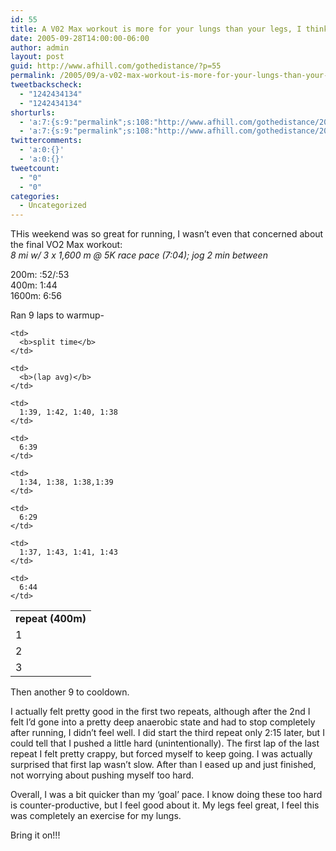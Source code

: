 ```yaml
---
id: 55
title: A V02 Max workout is more for your lungs than your legs, I think..
date: 2005-09-28T14:00:00-06:00
author: admin
layout: post
guid: http://www.afhill.com/gothedistance/?p=55
permalink: /2005/09/a-v02-max-workout-is-more-for-your-lungs-than-your-legs-i-think/
tweetbackscheck:
  - "1242434134"
  - "1242434134"
shorturls:
  - 'a:7:{s:9:"permalink";s:108:"http://www.afhill.com/gothedistance/2005/09/a-v02-max-workout-is-more-for-your-lungs-than-your-legs-i-think/";s:7:"tinyurl";s:25:"http://tinyurl.com/pzvbrw";s:4:"isgd";s:17:"http://is.gd/AfWF";s:5:"bitly";s:19:"http://bit.ly/rnMAy";s:5:"snipr";s:22:"http://snipr.com/i3z8r";s:5:"snurl";s:22:"http://snurl.com/i3z8r";s:7:"snipurl";s:24:"http://snipurl.com/i3z8r";}'
  - 'a:7:{s:9:"permalink";s:108:"http://www.afhill.com/gothedistance/2005/09/a-v02-max-workout-is-more-for-your-lungs-than-your-legs-i-think/";s:7:"tinyurl";s:25:"http://tinyurl.com/pzvbrw";s:4:"isgd";s:17:"http://is.gd/AfWF";s:5:"bitly";s:19:"http://bit.ly/rnMAy";s:5:"snipr";s:22:"http://snipr.com/i3z8r";s:5:"snurl";s:22:"http://snurl.com/i3z8r";s:7:"snipurl";s:24:"http://snipurl.com/i3z8r";}'
twittercomments:
  - 'a:0:{}'
  - 'a:0:{}'
tweetcount:
  - "0"
  - "0"
categories:
  - Uncategorized
---
```

THis weekend was so great for running, I wasn&#8217;t even that concerned about the final VO2 Max workout:  
_8 mi w/ 3 x 1,600 m @ 5K race pace (7:04); jog 2 min between_ 

200m: :52/:53  
400m: 1:44  
1600m: 6:56

Ran 9 laps to warmup-

<table cellspacing="0" cellpadding="4" border="0" width="300px">
  <tr>
    <td>
      <b>repeat (400m)</b>
    </td>
    
    <td>
      <b>split time</b>
    </td>
    
    <td>
      <b>(lap avg)</b>
    </td>
  </tr>
  
  <tr>
    <td>
      1
    </td>
    
    <td>
      1:39, 1:42, 1:40, 1:38
    </td>
    
    <td>
      6:39
    </td>
  </tr>
  
  <tr>
    <td>
      2
    </td>
    
    <td>
      1:34, 1:38, 1:38,1:39
    </td>
    
    <td>
      6:29
    </td>
  </tr>
  
  <tr>
    <td>
      3
    </td>
    
    <td>
      1:37, 1:43, 1:41, 1:43
    </td>
    
    <td>
      6:44
    </td>
  </tr>
</table>

Then another 9 to cooldown.

I actually felt pretty good in the first two repeats, although after the 2nd I felt I&#8217;d gone into a pretty deep anaerobic state and had to stop completely after running, I didn&#8217;t feel well. I did start the third repeat only 2:15 later, but I could tell that I pushed a little hard (unintentionally). The first lap of the last repeat I felt pretty crappy, but forced myself to keep going. I was actually surprised that first lap wasn&#8217;t slow. After than I eased up and just finished, not worrying about pushing myself too hard.

Overall, I was a bit quicker than my &#8216;goal&#8217; pace. I know doing these too hard is counter-productive, but I feel good about it. My legs feel great, I feel this was completely an exercise for my lungs. 

Bring it on!!!